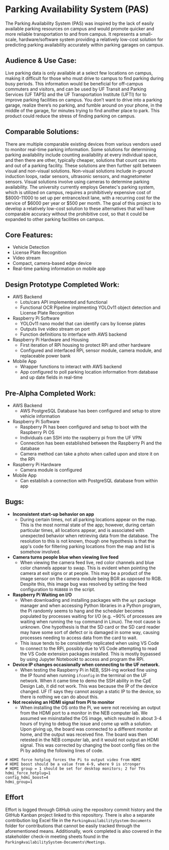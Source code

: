 # Parking Availability System (PAS)
The Parking Availability System (PAS) was inspired by the lack of easily available parking resources on campus and would promote quicker and more reliable transportation to and from campus. It represents a small-scale, hardware/software system providing a relatively low-cost solution for predicting parking availability accurately within parking garages on campus. 

## Audience & Use Case: 
Live parking data is only available at a select few locations on campus, making it difficult for those who must drive to campus to find parking during busy periods. This information would be beneficial for off-campus commuters and visitors, and can be used by UF Transit and Parking Services (UF TAPS) and the UF Transportation Institute (UFTI) for to improve parking facilities on campus. You don’t want to drive into a parking garage, realize there’s no parking, and fumble around on your phone, in the middle of the garage, for minutes trying to find another place to park. This product could reduce the stress of finding parking on campus.

## Comparable Solutions:
There are multiple comparable existing devices from various vendors used to monitor real-time parking information. Some solutions for determining parking availability include counting availability at every individual space, and then there are other, typically cheaper, solutions that count cars into and out of a parking facility. These solutions are then further split between visual and non-visual solutions. Non-visual solutions include in-ground induction loops, radar sensors, ultrasonic sensors, and magnetometer sensors.  Visual solutions involve using cameras to determine parking availability. The university currently employs Genetec's parking system, which is utilized on campus, requires a prohibitively expensive cost of $8000-11000 to set up per entrance/exit lane, with a recurring cost for the service of $6000 per year or $500 per month. The goal of this project is to develop a relatively low-cost solution to these alternatives that will have comparable accuracy without the prohibitive cost, so that it could be expanded to other parking facilities on campus.

## Core Features:
- Vehicle Detection
- License Plate Recognition
- Video stream 
- Compact, camera-based edge device 
- Real-time parking information on mobile app

## Design Prototype Completed Work:
- AWS Backend
  - Lots/cars API implemented and functional
  - Functional OCR Pipeline implmenting YOLOv11 object detection and License Plate Recognition
- Raspberry Pi Software
  - YOLOv11 nano model that can identify cars by license plates
  - Outputs live video stream on port
  - Function definitions to interface with AWS backend
- Raspberry Pi Hardware and Housing
  - First iteration of RPi housing to protect RPi and other hardware
  - Configured and interfaced RPi, sensor module, camera module, and replaceable power bank
- Mobile App
  - Wrapper functions to interact with AWS backend
  - App configured to poll parking location information from database and up date fields in real-time  

## Pre-Alpha Completed Work:
- AWS Backend
  - AWS PostgreSQL Database has been configured and setup to store vehicle information
- Raspberry Pi Software
  - Raspberry Pi has been configured and setup to boot with the Raspberry Pi OS
  - Individuals can SSH into the raspberry pi from the UF VPN
  - Connection has been established between the Raspberry Pi and the database
  - Camera method can take a photo when called upon and store it on the RPi
- Raspberry Pi Hardware
  - Camera module is configured
- Mobile App
  - Can establish a connection with PostgreSQL database from within app

## Bugs:
- **Inconsistent start-up behavior on app**
  - During certain times, not all parking locations appear on the map. This is the most normal state of the app; however, during certain particular times, all locations appear, and is associated with unexpected behavior when retrieving data from the database. The resolution to this is not known, though one hypothesis is that the app's code for filtering parking locations from the map and list is somehow involved.
- **Camera turns people blue when viewing live feed**
  -  When viewing the camera feed live, red color channels and blue color channels appear to swap. This is evident when pointing the camera at exit signs or at people. This may be a product of the image sensor on the camera module being BGR as opposed to RGB. Despite this, this image bug was resolved by setting the feed configuration to `RGB888` in the script.
- **Raspberry Pi Waiting on I/O**
  -   When downloading and installing packages with the `apt` package manager and when accessing Python libraries in a Python program, the Pi randomly seems to hang and the scheduler becomes populated by processes waiting for I/O (e.g. ~90% of processes are waiting when running the `top` command in Linux). The root cause is unknown. One hypothesis is that the SD card or the SD card reader may have some sort of defect or is damaged in some way, causing processes needing to access data from the card to wait.
  - This issue tends to be consistently replicated when using VS Code to connect to the RPi, possibly due to VS Code attempting to read the VS Code extension packages installed. This is mostly bypassed by using Jupyter Notebookt to access and program the RPi.
- **Device IP changes occasionally when connecting to the UF network.**
  - When testing the Raspberry Pi in NEB, SSH-ing worked fine using the IP found when running `ifconfig` in the terminal on the UF network. When it came time to demo the SSH ability in the CpE Design Lab, it did not work. This was because the IP of the device changed. UF IT says they cannot assign a static IP to the device, so there is nothing we can do about this.
- **Not receiving an HDMI signal from Pi to monitor**
  - When installing the OS onto the Pi, we were not receiving an output from the HDMI port to a monitor in the NEB computer lab. We assumed we misinstalled the OS image, which resulted in about 3-4 hours of trying to debug the issue and come up with a solution. Upon giving up, the board was connected to a different monitor at home, and the output was received fine. The board was then retested in the NEB computer lab, and it would not output an HDMI signal. This was corrected by changing the boot config files on the Pi by adding the following lines of code.
```
# HDMI force hotplug forces the Pi to output video from HDMI 
# HDMI boost should be a value from 4-9, where 9 is stronger
# HDMI group = 1 should be set for desktop monitors; 2 for TVs
hdmi_force_hotplug=1
config_hdmi_boost=4
hdmi_group=1
```

## Effort
Effort is logged through GitHub using the repository commit history and the GitHub Kanban project linked to this repository. There is also a separate contribution log Excel file in the `ParkingAvailabilitySystem-Documents` folder for contributions that cannot be easily tracked through the aforementioned means. Additionally, work completed is also covered in the stakeholder check-in meeting sheets found in the `ParkingAvailabilitySystem-Documents\Meetings`.

